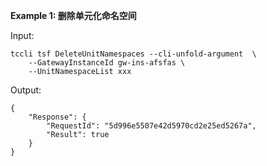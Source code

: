 **Example 1: 删除单元化命名空间**



Input: 

```
tccli tsf DeleteUnitNamespaces --cli-unfold-argument  \
    --GatewayInstanceId gw-ins-afsfas \
    --UnitNamespaceList xxx
```

Output: 
```
{
    "Response": {
        "RequestId": "5d996e5507e42d5970cd2e25ed5267a",
        "Result": true
    }
}
```

